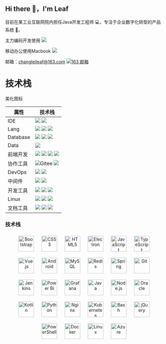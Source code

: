 ## Hi there 👋，I'm Leaf

目前在某工业互联网院内担任Java开发工程师 💻，专注于企业数字化转型的产品系统 🍺。

主力编码开发使用 ![](https://img.shields.io/badge/Windows-0078D6?style=flate&logo=windows&logoColor=white)

移动办公使用Macbook
![](https://img.shields.io/badge/Mac%20os-000000?style=flate&logo=apple&logoColor=white)

邮箱：changleileaf@163.com
[![163 邮箱](https://img.shields.io/badge/-163%20Mail-FC1F1F?style=plastic&link=mailto:slensoft@163.com)](mailto:slensoft@163.com)

# 技术栈

美化图标

| 属性       | 技术栈                                                                                                                                                                                                                                                                                                                                                                                                                                             |
|----------|-------------------------------------------------------------------------------------------------------------------------------------------------------------------------------------------------------------------------------------------------------------------------------------------------------------------------------------------------------------------------------------------------------------------------------------------------|
| IDE      | ![](https://img.shields.io/badge/IntelliJ_IDEA-000000.svg?style=flate&logo=intellij-idea&logoColor=white) ![](https://img.shields.io/badge/Visual_Studio_Code-0078D4?style=flate&logo=visual%20studio%20code&logoColor=white)                                                |
| Lang     | ![](https://img.shields.io/badge/Java-ED8B00?style=flate&logo=openjdk&logoColor=white) ![](https://img.shields.io/badge/JavaScript-F7DF1E?style=flate&logo=JavaScript&logoColor=white) ![](https://img.shields.io/badge/Python-3776AB?style=flate&logo=python&logoColor=white)                                                                  |
| Database | ![](https://img.shields.io/badge/MySQL-005C84?style=flate&logo=mysql&logoColor=white) ![](https://img.shields.io/badge/redis-%23DD0031.svg?&style=flate&logo=redis&logoColor=white) ![](https://img.shields.io/badge/InfluxDB-229900?style=flat&logo=influxdb&logoColor=white)                                                                                                                                              |
| Data     | ![](https://img.shields.io/badge/SQL-FF3621?style=flate&logo=&logoColor=white)                                                                                                                                                                                                                       |
| 前端开发     |![](https://img.shields.io/badge/HTML5-E34F26?style=flate&logo=html5&logoColor=white) ![](https://img.shields.io/badge/CSS3-1572B6?style=flate&logo=css3&logoColor=white) ![](https://img.shields.io/badge/Vue.js-35495E?style=flate&logo=vue.js&logoColor=4FC08D) ![](https://img.shields.io/badge/Node.js-43853D?style=flate&logo=node.js&logoColor=white) |
| 协作工具     | ![Gitee](https://img.shields.io/badge/-Gitee-A80025?logo=gitee&logoColor=F16061) ![](https://img.shields.io/badge/GitHub-100000?style=flate&logo=github&logoColor=white)                                                                                    |
| DevOps   | ![](https://img.shields.io/badge/Git-E44C30?style=flate&logo=git&logoColor=white) ![](https://img.shields.io/badge/Docker-%230db7ed.svg?style=flate&logo=docker&logoColor=white)                                                         |
| 中间件      | ![](https://img.shields.io/badge/-Nginx-F6C915?logo=nginx&logoColor=029137) ![](https://img.shields.io/badge/Nacos-267df7?logo=nacos&logoColor=029137)                                                                                                                                                                                                                                                                                          |
| 开发工具     | ![](https://img.shields.io/badge/Postman-FF6C37?style=flatee&logo=postman&logoColor=white) ![](https://img.shields.io/badge/Apipost-ff8837?style=flatee&logo=&logoColor=white)  ![](https://img.shields.io/badge/Maven-b9214b?style=flatee&logo=&logoColor=white)                                                                                                                                                                               |
| Linux    | ![](https://img.shields.io/badge/Linux-FCC624?style=&logo=linux&logoColor=black) ![](https://img.shields.io/badge/Power%20Shell-5391FE?style=flatee&logo=powershell&logoColor=white) ![](https://img.shields.io/badge/Ubuntu-E95420?style=flate&logo=ubuntu&logoColor=white)                                                                                          |
| 文档工具     | ![](https://img.shields.io/badge/Markdown-000000?style=flate&logo=markdown&logoColor=white) ![](https://img.shields.io/badge/飞书-1E88E5?style=flat&logo=feishu&logoColor=white) ![](https://img.shields.io/badge/WoLai-ffffff?style=flatee&logo=&logoColor=000000)                                                                                                                                                                              |

### 技术栈

<div align="center">  
<a href="https://getbootstrap.com/docs/3.4/javascript/" target="_blank"><img style="margin: 10px" src="https://profilinator.rishav.dev/skills-assets/bootstrap-plain.svg" alt="Bootstrap" height="50" /></a>  
<a href="https://www.w3schools.com/css/" target="_blank"><img style="margin: 10px" src="https://profilinator.rishav.dev/skills-assets/css3-original-wordmark.svg" alt="CSS3" height="50" /></a>  
<a href="https://en.wikipedia.org/wiki/HTML5" target="_blank"><img style="margin: 10px" src="https://profilinator.rishav.dev/skills-assets/html5-original-wordmark.svg" alt="HTML5" height="50" /></a>  
<a href="https://www.electronjs.org/" target="_blank"><img style="margin: 10px" src="https://profilinator.rishav.dev/skills-assets/electron-original.svg" alt="Electron" height="50" /></a>  
<a href="https://www.javascript.com/" target="_blank"><img style="margin: 10px" src="https://profilinator.rishav.dev/skills-assets/javascript-original.svg" alt="JavaScript" height="50" /></a>  
<a href="https://www.typescriptlang.org/" target="_blank"><img style="margin: 10px" src="https://profilinator.rishav.dev/skills-assets/typescript-original.svg" alt="TypeScript" height="50" /></a>  
<a href="https://vuejs.org/" target="_blank"><img style="margin: 10px" src="https://profilinator.rishav.dev/skills-assets/vuejs-original-wordmark.svg" alt="Vue.js" height="50" /></a>  
<a href="https://www.android.com/intl/en_in/" target="_blank"><img style="margin: 10px" src="https://profilinator.rishav.dev/skills-assets/android-original-wordmark.svg" alt="Android" height="50" /></a>  
<a href="https://www.mysql.com/" target="_blank"><img style="margin: 10px" src="https://profilinator.rishav.dev/skills-assets/mysql-original-wordmark.svg" alt="MySQL" height="50" /></a>  
<a href="https://redis.io/" target="_blank"><img style="margin: 10px" src="https://profilinator.rishav.dev/skills-assets/redis-original-wordmark.svg" alt="Redis" height="50" /></a>  
<a href="https://docs.spring.io/spring-framework/docs/3.0.x/reference/expressions.html#:~:text=The%20Spring%20Expression%20Language%20(SpEL,and%20basic%20string%20templating%20functionality." target="_blank"><img style="margin: 10px" src="https://profilinator.rishav.dev/skills-assets/springio-icon.svg" alt="Spring" height="50" /></a>  
<a href="https://github.com/" target="_blank"><img style="margin: 10px" src="https://profilinator.rishav.dev/skills-assets/git-scm-icon.svg" alt="Git" height="50" /></a>  
<a href="https://www.jenkins.io/" target="_blank"><img style="margin: 10px" src="https://profilinator.rishav.dev/skills-assets/jenkins-icon.svg" alt="Jenkins" height="50" /></a>  
<a href="https://powerbi.microsoft.com/en-us/" target="_blank"><img style="margin: 10px" src="https://profilinator.rishav.dev/skills-assets/powerbi.png" alt="Power Bi" height="50" /></a>  
<a href="https://grafana.com/" target="_blank"><img style="margin: 10px" src="https://profilinator.rishav.dev/skills-assets/grafana.png" alt="Grafana" height="50" /></a>  
<a href="https://www.java.com/" target="_blank"><img style="margin: 10px" src="https://profilinator.rishav.dev/skills-assets/java-original-wordmark.svg" alt="Java" height="50" /></a>  
<a href="https://nodejs.org/" target="_blank"><img style="margin: 10px" src="https://profilinator.rishav.dev/skills-assets/nodejs-original-wordmark.svg" alt="Node.js" height="50" /></a>  
<a href="https://www.oracle.com/in/index.html" target="_blank"><img style="margin: 10px" src="https://profilinator.rishav.dev/skills-assets/oracle-original.svg" alt="Oracle" height="50" /></a>  
<a href="https://kotlinlang.org/" target="_blank"><img style="margin: 10px" src="https://profilinator.rishav.dev/skills-assets/kotlinlang-icon.svg" alt="Kotlin" height="50" /></a>  
<a href="https://www.python.org/" target="_blank"><img style="margin: 10px" src="https://profilinator.rishav.dev/skills-assets/python-original.svg" alt="Python" height="50" /></a>  
<a href="https://www.nginx.com/" target="_blank"><img style="margin: 10px" src="https://profilinator.rishav.dev/skills-assets/nginx-original.svg" alt="Nginx" height="50" /></a>  
<a href="https://kubernetes.io/" target="_blank"><img style="margin: 10px" src="https://profilinator.rishav.dev/skills-assets/kubernetes-icon.svg" alt="Kubernetes" height="50" /></a>  
<a href="https://www.gnu.org/software/bash/" target="_blank"><img style="margin: 10px" src="https://profilinator.rishav.dev/skills-assets/gnu_bash-icon.svg" alt="Bash" height="50" /></a>  
<a href="https://jquery.com/" target="_blank"><img style="margin: 10px" src="https://profilinator.rishav.dev/skills-assets/jquery.png" alt="jQuery" height="50" /></a>  
<a href="https://docs.microsoft.com/en-us/powershell/" target="_blank"><img style="margin: 10px" src="https://profilinator.rishav.dev/skills-assets/powershell.png" alt="PowerShell" height="50" /></a>  
<a href="https://www.docker.com/" target="_blank"><img style="margin: 10px" src="https://profilinator.rishav.dev/skills-assets/docker-original-wordmark.svg" alt="Docker" height="50" /></a>  
<a href="https://www.linux.org/" target="_blank"><img style="margin: 10px" src="https://profilinator.rishav.dev/skills-assets/linux-original.svg" alt="Linux" height="50" /></a>  
<a href="https://azure.microsoft.com/en-in/" target="_blank"><img style="margin: 10px" src="https://profilinator.rishav.dev/skills-assets/microsoft_azure-icon.svg" alt="Azure" height="50" /></a>  
</div>


